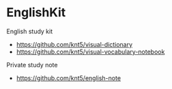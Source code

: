 # EnglishKit

English study kit

* https://github.com/knt5/visual-dictionary
* https://github.com/knt5/visual-vocabulary-notebook

Private study note

* https://github.com/knt5/english-note
